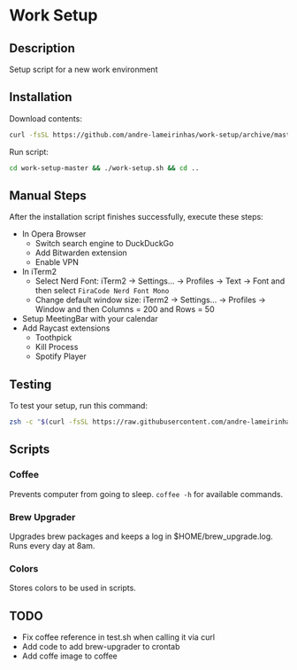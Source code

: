 # Work Setup

## Description
Setup script for a new work environment

## Installation
Download contents:
```bash
curl -fsSL https://github.com/andre-lameirinhas/work-setup/archive/master.tar.gz | tar -xz
```
Run script:
```bash
cd work-setup-master && ./work-setup.sh && cd ..
```

## Manual Steps
After the installation script finishes successfully, execute these steps:
- In Opera Browser
  - Switch search engine to DuckDuckGo
  - Add Bitwarden extension
  - Enable VPN
- In iTerm2
  - Select Nerd Font: iTerm2 -> Settings... -> Profiles -> Text -> Font and then select `FiraCode Nerd Font Mono`
  - Change default window size: iTerm2 -> Settings... -> Profiles -> Window and then Columns = 200 and Rows = 50
- Setup MeetingBar with your calendar
- Add Raycast extensions
  - Toothpick
  - Kill Process
  - Spotify Player

## Testing
To test your setup, run this command:
```bash
zsh -c "$(curl -fsSL https://raw.githubusercontent.com/andre-lameirinhas/work-setup/refs/heads/master/tests/test.sh)"
```

## Scripts
### Coffee  
Prevents computer from going to sleep. `coffee -h` for available commands.
### Brew Upgrader  
Upgrades brew packages and keeps a log in $HOME/brew_upgrade.log. Runs every day at 8am.
### Colors  
Stores colors to be used in scripts.

## TODO
- Fix coffee reference in test.sh when calling it via curl
- Add code to add brew-upgrader to crontab
- Add coffe image to coffee
